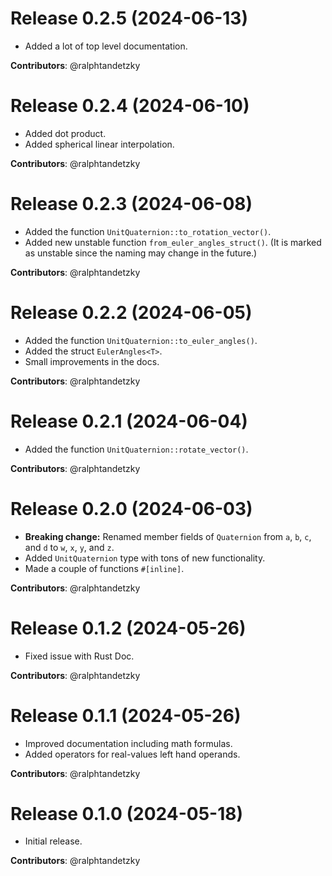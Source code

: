 # Release 0.2.5 (2024-06-13)

- Added a lot of top level documentation.

**Contributors**: @ralphtandetzky


# Release 0.2.4 (2024-06-10)

- Added dot product.
- Added spherical linear interpolation.

**Contributors**: @ralphtandetzky


# Release 0.2.3 (2024-06-08)

- Added the function `UnitQuaternion::to_rotation_vector()`.
- Added new unstable function `from_euler_angles_struct()`. (It is marked
  as unstable since the naming may change in the future.)

**Contributors**: @ralphtandetzky


# Release 0.2.2 (2024-06-05)

- Added the function `UnitQuaternion::to_euler_angles()`.
- Added the struct `EulerAngles<T>`.
- Small improvements in the docs.

**Contributors**: @ralphtandetzky


# Release 0.2.1 (2024-06-04)

- Added the function `UnitQuaternion::rotate_vector()`.

**Contributors**: @ralphtandetzky


# Release 0.2.0 (2024-06-03)

- **Breaking change:** Renamed member fields of `Quaternion` from `a`, `b`, `c`,
  and `d` to `w`, `x`, `y`, and `z`.
- Added `UnitQuaternion` type with tons of new functionality.
- Made a couple of functions `#[inline]`.

**Contributors**: @ralphtandetzky


# Release 0.1.2 (2024-05-26)

- Fixed issue with Rust Doc.

**Contributors**: @ralphtandetzky


# Release 0.1.1 (2024-05-26)

- Improved documentation including math formulas.
- Added operators for real-values left hand operands.

**Contributors**: @ralphtandetzky


# Release 0.1.0 (2024-05-18)

- Initial release.

**Contributors**: @ralphtandetzky
